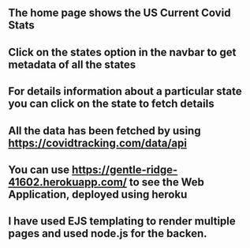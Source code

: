 ## The home page shows the US Current Covid Stats

## Click on the states option in the navbar to get metadata of all the states

## For details information about a particular state you can click on the state to fetch details

## All the data has been fetched by using https://covidtracking.com/data/api

## You can use https://gentle-ridge-41602.herokuapp.com/ to see the Web Application, deployed using heroku

## I have used EJS templating to render multiple pages and used node.js for the backen.

